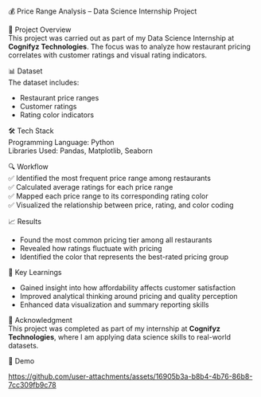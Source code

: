 💰 Price Range Analysis – Data Science Internship Project

📌 Project Overview  
This project was carried out as part of my Data Science Internship at **Cognifyz Technologies**. The focus was to analyze how restaurant pricing correlates with customer ratings and visual rating indicators.

📊 Dataset  
The dataset includes:
- Restaurant price ranges
- Customer ratings
- Rating color indicators

🛠️ Tech Stack  
Programming Language: Python  
Libraries Used: Pandas, Matplotlib, Seaborn

🔍 Workflow  
✅ Identified the most frequent price range among restaurants  
✅ Calculated average ratings for each price range  
✅ Mapped each price range to its corresponding rating color  
✅ Visualized the relationship between price, rating, and color coding

📈 Results  
- Found the most common pricing tier among all restaurants  
- Revealed how ratings fluctuate with pricing  
- Identified the color that represents the best-rated pricing group

🚀 Key Learnings  
- Gained insight into how affordability affects customer satisfaction  
- Improved analytical thinking around pricing and quality perception  
- Enhanced data visualization and summary reporting skills

🌟 Acknowledgment  
This project was completed as part of my internship at **Cognifyz Technologies**, where I am applying data science skills to real-world datasets.

🎥 Demo


https://github.com/user-attachments/assets/16905b3a-b8b4-4b76-86b8-7cc309fb9c78


